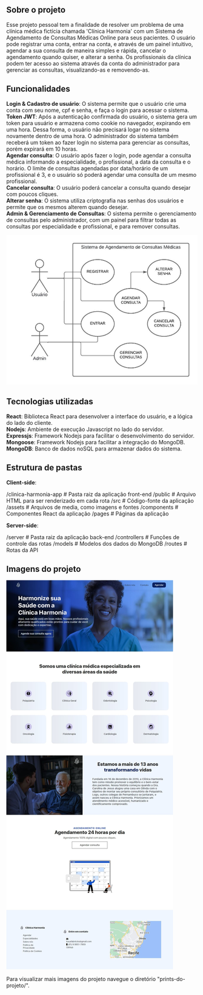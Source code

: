 ## Sobre o projeto

Esse projeto pessoal tem a finalidade de resolver um problema de uma clínica médica fictícia chamada 'Clínica Harmonia' com um Sistema de Agendamento de Consultas Médicas Online para seus pacientes. O usuário pode registrar uma conta, entrar na conta, e através de um painel intuitivo, agendar a sua consulta de maneira simples e rápida, cancelar o agendamento quando quiser, e alterar a senha. Os profissionais da clínica podem ter acesso ao sistema através da conta do administrador para gerenciar as consultas, visualizando-as e removendo-as.

## Funcionalidades

**Login & Cadastro de usuário**: O sistema permite que o usuário crie uma conta com seu nome, cpf e senha, e faça o login para acessar o sistema.  
**Token JWT**: Após a autenticação confirmada do usuário, o sistema gera um token para usuário e armazena como cookie no navegador, expirando em uma hora. Dessa forma, o usuário não precisará logar no sistema novamente dentro de uma hora. O administrador do sistema também receberá um token ao fazer login no sistema para gerenciar as consultas, porém expirará em 10 horas.  
**Agendar consulta**: O usuário após fazer o login, pode agendar a consulta médica informando a especialidade, o profissional, a data da consulta e o horário. O limite de consultas agendadas por data/horário de um profissional é 3, e o usuário só poderá agendar uma consulta de um mesmo profissional.  
**Cancelar consulta**: O usuário poderá cancelar a consulta quando desejar com poucos cliques.  
**Alterar senha**: O sistema utiliza criptografia nas senhas dos usuários e permite que os mesmos alterem quando desejar.  
**Admin & Gerenciamento de Consultas**: O sistema permite o gerenciamento de consultas pelo administrador, com um painel para filtrar todas as consultas por especialidade e profissional, e para remover consultas.  

!["Diagrama de caso de uso do sistema"](./project-imgs/consultations-scheduling-diagram.jpeg)

## Tecnologias utilizadas

**React**: Biblioteca React para desenvolver a interface do usuário, e a lógica do lado do cliente.  
**Nodejs**: Ambiente de execução Javascript no lado do servidor.  
**Expressjs**: Framework Nodejs para facilitar o desenvolvimento do servidor.  
**Mongoose**: Framework Nodejs para facilitar a integração do MongoDB.  
**MongoDB**: Banco de dados noSQL para armazenar dados do sistema.  

## Estrutura de pastas

**Client-side**:  

/clinica-harmonia-app  # Pasta raiz da aplicação front-end
    /public            # Arquivo HTML para ser renderizado em cada rota
    /src               # Código-fonte da aplicação
        /assets        # Arquivos de media, como imagens e fontes
        /components    # Componentes React da aplicação
        /pages         # Páginas da aplicação

**Server-side**:  

/server                # Pasta raiz da aplicação back-end
    /controllers       # Funções de controle das rotas
    /models            # Modelos dos dados do MongoDB
    /routes            # Rotas da API

## Imagens do projeto

!["Página inicial em Desktop"](./project-imgs/home-page-desktop.jpeg)
  
Para visualizar mais imagens do projeto navegue o diretório "prints-do-projeto/".